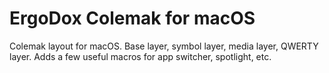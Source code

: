 # ErgoDox Colemak for macOS

Colemak layout for macOS. Base layer, symbol layer, media layer, QWERTY layer.
Adds a few useful macros for app switcher, spotlight, etc.


